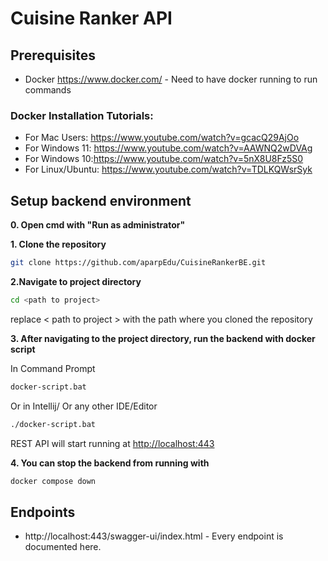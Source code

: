 # Cuisine Ranker API



## Prerequisites

+ Docker https://www.docker.com/ - Need to have docker running to run commands

### Docker Installation Tutorials:
+ For Mac Users: https://www.youtube.com/watch?v=gcacQ29AjOo
+ For Windows 11: https://www.youtube.com/watch?v=AAWNQ2wDVAg
+ For Windows 10:https://www.youtube.com/watch?v=5nX8U8Fz5S0
+ For Linux/Ubuntu: https://www.youtube.com/watch?v=TDLKQWsrSyk

## Setup backend environment
**0. Open cmd with "Run as administrator"**


**1. Clone the repository**

```bash
git clone https://github.com/aparpEdu/CuisineRankerBE.git
```

**2.Navigate to project directory**
```bash
cd <path to project>
```
replace < path to project > with the path where you cloned the repository



**3. After navigating to the project directory, run the backend with docker script**

In Command Prompt
```bash
docker-script.bat
```

Or in Intellij/ Or any other IDE/Editor
```bash
./docker-script.bat
```
REST API will start running at <http://localhost:443>

**4. You can stop the backend from running with**

```bash
docker compose down
```

## Endpoints
+ http://localhost:443/swagger-ui/index.html - Every endpoint is documented here.

